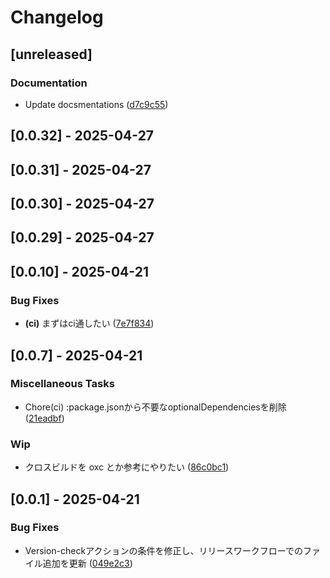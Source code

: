 # Changelog
## [unreleased]

### Documentation



- Update docsmentations ([d7c9c55](https://github.com/tktcorporation/electron-pan-clip/commit/d7c9c55958144d9bbd7ce80f87a77ab1b8c6e66f))

## [0.0.32] - 2025-04-27

## [0.0.31] - 2025-04-27

## [0.0.30] - 2025-04-27

## [0.0.29] - 2025-04-27

## [0.0.10] - 2025-04-21

### Bug Fixes



- **(ci)** まずはci通したい ([7e7f834](https://github.com/tktcorporation/electron-pan-clip/commit/7e7f834b6b4c55eb26924b8e49bb6150151fd1e2))

## [0.0.7] - 2025-04-21

### Miscellaneous Tasks



- Chore(ci) :package.jsonから不要なoptionalDependenciesを削除 ([21eadbf](https://github.com/tktcorporation/electron-pan-clip/commit/21eadbfdcc8819f574e20259b66e3ab49cc9d9cf))

### Wip



- クロスビルドを oxc とか参考にやりたい ([86c0bc1](https://github.com/tktcorporation/electron-pan-clip/commit/86c0bc14960fe96c9d2a74d436f8fdf6f0f971df))

## [0.0.1] - 2025-04-21

### Bug Fixes



- Version-checkアクションの条件を修正し、リリースワークフローでのファイル追加を更新 ([049e2c3](https://github.com/tktcorporation/electron-pan-clip/commit/049e2c39bc5a96bbd2ac28aa8bbb136b983e2d2e))

<!-- generated by git-cliff -->
